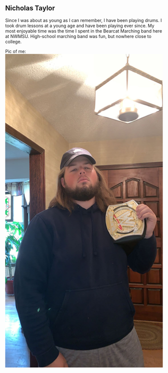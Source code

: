 ## Nicholas Taylor
Since I was about as young as I can remember, I have been playing drums. I took drum lessons at a young age and have been playing ever since. My most enjoyable time was the time I spent in the Bearcat Marching band here at NWMSU. High-school marching band was fun, but nowhere close to college.

Pic of me: ![pic](IMG_5121.JPG)